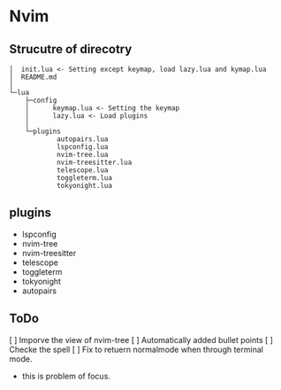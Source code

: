 # Nvim

## Strucutre of direcotry
```
│  init.lua <- Setting except keymap, load lazy.lua and kymap.lua
│  README.md
│  
└─lua
    ├─config
    │      keymap.lua <- Setting the keymap
    │      lazy.lua <- Load plugins
    │      
    └─plugins
            autopairs.lua
            lspconfig.lua
            nvim-tree.lua
            nvim-treesitter.lua
            telescope.lua
            toggleterm.lua
            tokyonight.lua
```

## plugins
- lspconfig
- nvim-tree
- nvim-treesitter
- telescope
- toggleterm
- tokyonight
- autopairs

## ToDo
[ ] Imporve the view of nvim-tree
[ ] Automatically added bullet points
[ ] Checke the spell
[ ] Fix to retuern normalmode when through terminal mode.
 - this is problem of focus.

